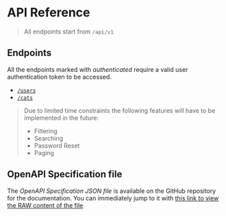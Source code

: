 # API Reference

> All endpoints start from `/api/v1`
## Endpoints
All the endpoints marked with *authenticated* require a valid user authentication token to be accessed.
- [`/users`](API-Users.md)
- [`/cats`](API-Cats.md)

> Due to limited time constraints the following features will have to be implemented in the future:
> - Filtering
> - Searching
> - Password Reset
> - Paging

## OpenAPI Specification file
The *OpenAPI Specification JSON file* is available on the GitHub repository for the documentation. You can immediately jump 
to it with [this link to view the RAW content of the file](https://raw.githubusercontent.com/C4lopsitta/cat-docs/refs/heads/main/cat-php-api_openapi.json)

